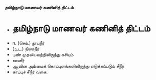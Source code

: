 **தமிழ்நாடு மாணவர் கணினித் திட்டம்**
- # தமிழ்நாடு மாணவர் கணினித் திட்டம்
- n. (செய்.) தூயநீர்
- (உட.) நிணநீர்
- புண் முதலியவற்றிலிருந்து கசியும்
- ஊனீர்
- ஆவின அம்மைக் கொப்புளங்களிலிருந்து எடுக்கப்படும் சீநீர்
- காப்புச் சீநீர் வகை.

